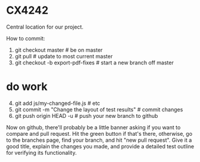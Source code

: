 CX4242
======

Central location for our project. 

How to commit:

1. git checkout master # be on master
2. git pull # update to most current master
3. git checkout -b export-pdf-fixes # start a new branch off master
# do work
4. git add js/my-changed-file.js # etc
5. git commit -m "Change the layout of test results" # commit changes
6. git push origin HEAD -u # push your new branch to github


Now on github, there'll probably be a little banner asking if you want to compare and pull request. Hit the green button if that's there, otherwise, go to the branches page, find your branch, and hit "new pull request". Give it a good title, explain the changes you made, and provide a detailed test outline for verifying its functionality.
